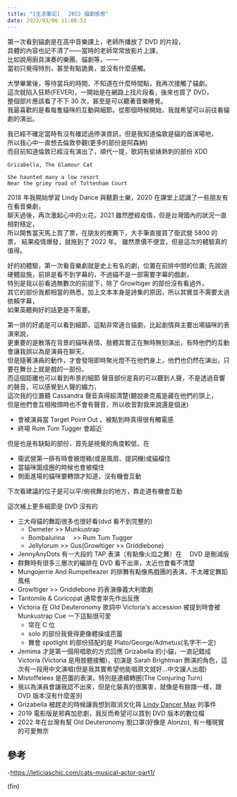 ```yaml
---
title: "[生活筆記]　 2022 貓劇感想"
date: 2022/03/06 11:08:53
---
```


第一次看到貓劇是在高中音樂課上，老師所播放了 DVD 的片段，  
具體的內容也記不清了——當時的老師常常放影片上課，  
比如說用廚具演奏的樂團、貓劇等，——  
當初只覺得特別，甚至有點詭異，並沒有什麼感觸。

大學畢業後，等待當兵的時間，不知道在什麼時間點，我再次接觸了貓劇。  
這次就陷入狂熱(FEVER)，一開始是在網路上找片段看，後來也買了 DVD，  
整個部片應該看了不下 30 次，甚至是可以聽著音樂睡覺。  
我最喜歡的是看每隻貓咪的互動與細節。從那個時候開始，我就希望可以前往看貓劇的演出。

我已經不確定當時有沒有確認過停演資訊，但是我知道倫敦是貓的首演場地，  
所以我心中一直想去倫敦參觀(更多的部份是阿森納)  
而目前知道倫敦已經沒有演出了，順代一提，歌詞有偷婊熱刺的部份 XDD

```text
Grizabella, The Glamour Cat

She haunted many a low resort
Near the grimy road of Tottenham Court
```

2018 年我開始學習 Lindy Dance 與聽爵士樂，2020 在課堂上認識了一些朋友有在看音樂劇，  
聊天過後，再次激起心中的火花。2021 雖然歷經疫情，但是台灣國內的狀況一直相對穩定，  
所以開售當天馬上買了票，在朋友的推薦下，大手筆直接買了衛武營 5800 的票，
結果疫情爆發，就拖到了 2022 年。
雖然票價不便宜，但是這次的體驗真的值得。

好的初體驗，第一次看音樂劇就是史上有名的劇，位置在前排中間的位置;
先說說硬體設施，前排是看不到字幕的，不過貓不是一部需要字幕的戲劇，  
特別是我以前看過無數次的前提下，除了 Growltiger 的部份沒有看過外，  
其它的部份我都相當的熟悉，加上文本本身是詩集的原因，所以其實並不需要太過依賴字幕，  
如果英聽夠好的話更是不需要。

第一排的好處是可以看到細節，這點非常適合貓劇，比起劇情與主要出場貓咪的表演來說，  
更重要的是散落在背景的貓咪表情、肢體其實正在無時無刻演出，有時他們的互動會讓我誤以為是演員在聊天，  
但是隨著演員的動作，才會發現即時聚光燈不在他們身上，他們也仍然在演出，只要在舞台上就是戲的一部份。  
而這個距離也可以看到布景的細節
聲音部份是真的可以聽到人聲，不是透過音響的聲音，可以感覺到人聲的媚力，  
這次我的位置聽 Cassandra 聲音真得超清楚(聽說麥克風是藏在他們的頭上，  
但是他們會互相撥頭時也不會有聲音，所以收音對我來說還是個迷)

- 會被演員當 Target Point Out ，被點到時真得很有觸電感
- 終場 Rum Tum Tugger 會超近

但是也是有缺點的部份，首先是視覺的角度較低，在

- 衛武營第一排有時會被燈箱(或是風扇、提詞機)或貓檔住
- 當貓咪圍成圈的時候也會被檔住
- 側面進場的貓咪要轉頭才知道，沒有機會互動

下次看建議的位子是可以平/俯視舞台的地方，靠走道有機會互動

這次補上更多細節是 DVD 沒有的

- 三大母貓的舞蹈很多也很好看(dvd 看不到完整的)
  - Demeter >> Munkustrap
  - Bombalurina 　>> Rum Tum Tugger
  - Jellylorum >> Gus(Growltiger >> Griddlebone)
- JennyAnyDots 有一大段的 TAP 表演（有點像火焰之舞）在　 DVD 是刪減版
- 群舞時有很多三層次的編排在 DVD 看不出來，太近也會看不清楚
- Mungojerrie And Rumpelteazer 的排舞有點像馬戲團的表演，不太確定舞蹈風格
- Growltiger >> Griddlebone 的表演像義大利歌劇
- Tantomile & Coricopat 通常會率先作出反應
- Victoria 在 Old Deuteronomy 歌詞中 Victoria's accession 被提到時會被 Munkustrap Cue 一下這點很可愛
  - 常在 C 位
  - solo 的部份我覺得更像體操或芭蕾
  - 舞會 spotlight 的部份搭配的是 Plato/George/Admetus(名字不一定)
- Jemima 才是第一個用唱歌的方式回應 Grizabella 的小貓，一直記錯成 Victoria (Victoria 是用肢體接觸)，初演是 Sarah Brightman 飾演的角色，這次有一段用中文演唱(但是我其實希望他能唱原文就好…中文讓人出戲)
- Mistoffelees 是芭蕾的表演，特別是連續轉圈(The Conjuring Turn)
- 我以為演員會讓我認不出來，但是化裝真的很厲害，就像是有臉譜一樣，跟 DVD 版本沒有什麼差別
- Grizabella 被趕走的時候讓我想到取消文化與 [Lindy Dancer Max](http://www.yehoodi.com/blog/2017/4/18/max-pitruzzella-accused-of-sexual-assault-by-5-women) 的事件
- 2019 電影版是邪典加悲劇，我反而希望可以買到 DVD 版本的數位檔
- 2022 年在台灣有幫 Old Deuteronomy 脫口罩(好像是 Alonzo), 有一種現實的可愛無奈

## 參考

-<https://leticiaschic.com/cats-musical-actor-part1/>

(fin)
